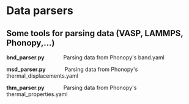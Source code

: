 # Data parsers

## Some tools for parsing data (VASP, LAMMPS, Phonopy,...)

  **bnd_parser.py** &emsp;&emsp;&emsp; Parsing data from Phonopy's band.yaml
  
  **msd_parser.py** &emsp;&emsp;&emsp; Parsing data from Phonopy's thermal_displacements.yaml
  
  **thm_parser.py** &emsp;&emsp;&emsp; Parsing data from Phonopy's thermal_properties.yaml
  
